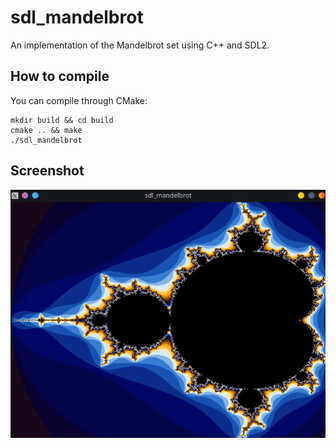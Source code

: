 # sdl_mandelbrot
An implementation of the Mandelbrot set using C++ and SDL2.

## How to compile
You can compile through CMake:
```
mkdir build && cd build
cmake .. && make
./sdl_mandelbrot
```

## Screenshot
![](res/screenshot.png)